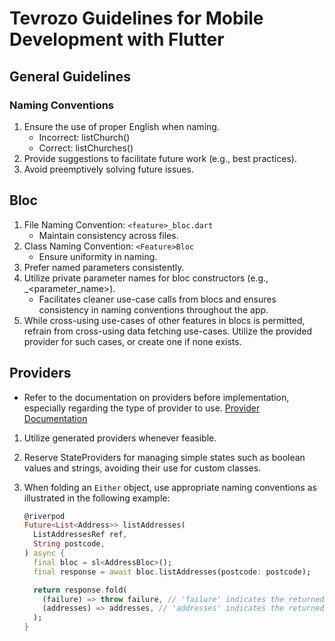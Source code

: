 # Tevrozo Guidelines for Mobile Development with Flutter

## General Guidelines

### Naming Conventions

1. Ensure the use of proper English when naming.
   - Incorrect: listChurch()
   - Correct: listChurches()
2. Provide suggestions to facilitate future work (e.g., best practices).
3. Avoid preemptively solving future issues.

## Bloc

1. File Naming Convention: `<feature>_bloc.dart`
   - Maintain consistency across files.
2. Class Naming Convention: `<Feature>Bloc`
   - Ensure uniformity in naming.
3. Prefer named parameters consistently.
4. Utilize private parameter names for bloc constructors (e.g., \_<parameter_name>).
   - Facilitates cleaner use-case calls from blocs and ensures consistency in naming conventions throughout the app.
5. While cross-using use-cases of other features in blocs is permitted, refrain from cross-using data fetching use-cases. Utilize the provided provider for such cases, or create one if none exists.

## Providers

- Refer to the documentation on providers before implementation, especially regarding the type of provider to use. [Provider Documentation](https://riverpod.dev/docs/introduction/getting_started#:~:text=Concepts%20%F0%9F%9A%A7-,All%20Providers%20%F0%9F%9A%A7,-Provider)

1. Utilize generated providers whenever feasible.
2. Reserve StateProviders for managing simple states such as boolean values and strings, avoiding their use for custom classes.
3. When folding an `Either` object, use appropriate naming conventions as illustrated in the following example:

   ```dart
   @riverpod
   Future<List<Address>> listAddresses(
     ListAddressesRef ref,
     String postcode,
   ) async {
     final bloc = sl<AddressBloc>();
     final response = await bloc.listAddresses(postcode: postcode);

     return response.fold(
       (failure) => throw failure, // 'failure' indicates the returned failure object
       (addresses) => addresses, // 'addresses' indicates the returned list of addresses
     );
   }
   ```
